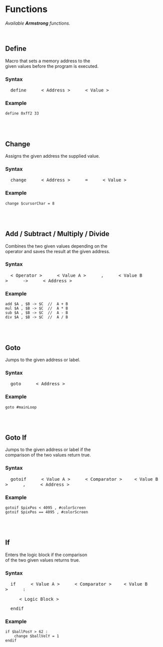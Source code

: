 
# Functions

*Available **Armstrong** functions.*

<br>

## Define

Macro that sets a memory address to the <br>
given values before the program is executed.

### Syntax

<kbd>  define  </kbd>   <kbd>  \< Address \>  </kbd>   <kbd>  \< Value \>  </kbd>

### Example

```Armstrong
define 0xff2 33
```

<br>
<br>

## Change

Assigns the given address the supplied value.

### Syntax

<kbd>  change  </kbd>   <kbd>  \< Address \>  </kbd>   <kbd>  =  </kbd>   <kbd>  \< Value \>  </kbd>

### Example

```Armstrong
change $cursorChar = 8
```

<br>
<br>

## Add / Subtract / Multiply / Divide

Combines the two given values depending on the <br>
operator and saves the result at the given address.

### Syntax

<kbd>  \< Operator \>  </kbd>   <kbd>  \< Value A \>  </kbd>   <kbd>  ,  </kbd>   <kbd>  \< Value B \>  </kbd>   <kbd>  ->  </kbd>   <kbd>  \< Address \>  </kbd>

### Example

```Armstrong
add $A , $B -> $C  //  A + B
mul $A , $B -> $C  //  A * B
sub $A , $B -> $C  //  A - B
div $A , $B -> $C  //  A / B
```

<br>
<br>

## Goto

Jumps to the given address or label.

### Syntax

<kbd>  goto  </kbd>   <kbd>  \< Address \>  </kbd>

### Example

```Armstrong
goto #mainLoop
```

<br>
<br>

## Goto If

Jumps to the given address or label if the <br>
comparison of the two values return true.

### Syntax

<kbd>  gotoif  </kbd>   <kbd>  \< Value A \>  </kbd>   <kbd>  \< Comparator \> </kbd>   <kbd>  \< Value B \>  </kbd>   <kbd>  ,  </kbd>   <kbd>  \< Address \>  </kbd>

### Example

```Armstrong
gotoif $pixPos < 4095 , #colorScreen
gotoif $pixPos == 4095 , #colorScreen
```

<br>
<br>

## If

Enters the logic block if the comparison <br>
of the two given values returns true.

### Syntax

<kbd>  if  </kbd>   <kbd>  \< Value A \>  </kbd>   <kbd>  \< Comparator \> </kbd>   <kbd>  \< Value B \>  </kbd>   <kbd>  :  </kbd>

      <kbd>  \< Logic Block \>  </kbd>

<kbd>  endif  </kbd>

### Example

```Armstrong
if $ballPosY > 62 :
    change $ballVelY = 1
endif
```

<br>
